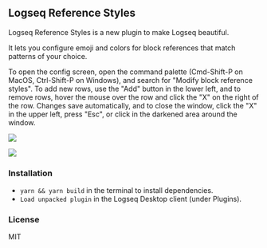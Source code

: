 ## Logseq Reference Styles

Logseq Reference Styles is a new plugin to make Logseq beautiful.

It lets you configure emoji and colors for block references that match patterns of your choice.

To open the config screen, open the command palette (Cmd-Shift-P on MacOS, Ctrl-Shift-P on Windows), and search for "Modify block reference styles". To add new rows, use the "Add" button in the lower left, and to remove rows, hover the mouse over the row and click the "X" on the right of the row. Changes save automatically, and to close the window, click the "X" in the upper left, press "Esc", or click in the darkened area around the window.

![](/demo.png)

![](/demo.gif)

### Installation

- `yarn && yarn build` in the terminal to install dependencies.
- `Load unpacked plugin` in the Logseq Desktop client (under Plugins).

### License

MIT
